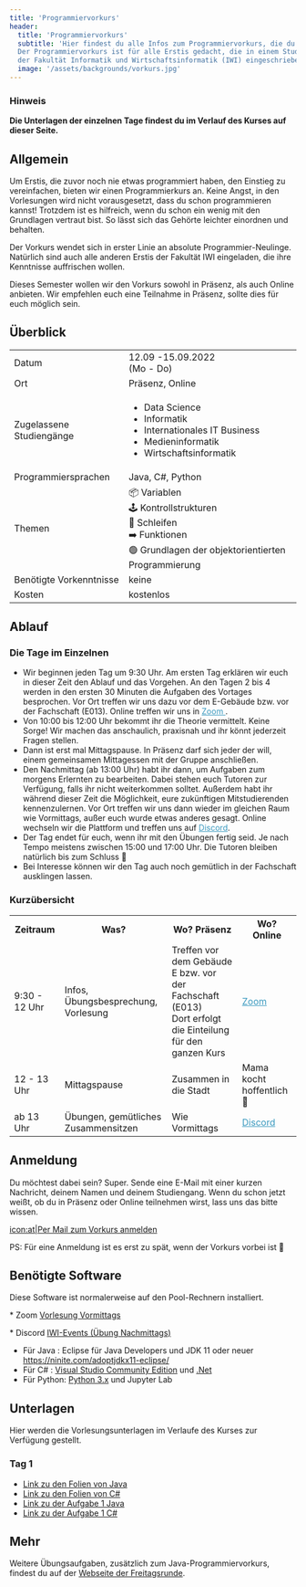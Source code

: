 ```yaml
---
title: 'Programmiervorkurs'
header:
  title: 'Programmiervorkurs'
  subtitle: 'Hier findest du alle Infos zum Programmiervorkurs, die du brauchst.
  Der Programmiervorkurs ist für alle Erstis gedacht, die in einem Studiengang
  der Fakultät Informatik und Wirtschaftsinformatik (IWI) eingeschrieben sind.'
  image: '/assets/backgrounds/vorkurs.jpg'
---
```


### Hinweis

**Die Unterlagen der einzelnen Tage findest du im Verlauf des Kurses auf dieser Seite.**

## Allgemein

Um Erstis, die zuvor noch nie etwas programmiert haben, den Einstieg zu vereinfachen, bieten wir einen Programmierkurs an. Keine Angst, in den Vorlesungen wird nicht vorausgesetzt, dass du schon programmieren kannst! Trotzdem ist es hilfreich, wenn du schon ein wenig mit den Grundlagen vertraut bist. So lässt sich das Gehörte leichter einordnen und behalten.

Der Vorkurs wendet sich in erster Linie an absolute Programmier-Neulinge. Natürlich sind auch alle anderen Erstis der Fakultät IWI eingeladen, die ihre Kenntnisse auffrischen wollen.

Dieses Semester wollen wir den Vorkurs <span class="vorkurs_praesenz vorkurs_online">sowohl</span>
<span class="vorkurs_praesenz">in Präsenz</span><span class="vorkurs_praesenz vorkurs_online">, als auch </span>
<span class="vorkurs_online">Online</span> anbieten.
<span class="vorkurs_praesenz vorkurs_online">Wir empfehlen euch eine Teilnahme in Präsenz, sollte dies für euch möglich sein.</span>

## Überblick

<div class="table-responsive">
    <table class="table-vertical">
        <tr>
            <td>Datum</td>
            <td>12.09 -15.09.2022<br />(Mo - Do)</td>
        </tr>
        <tr>
            <td>Ort</td>
            <td><span class="vorkurs_praesenz">Präsenz</span><span class="vorkurs_praesenz vorkurs_online">, </span>
              <span class="vorkurs_online">Online</span></td>
        </tr>
        <tr>
            <td>Zugelassene Studiengänge</td>
            <td>
                <ul>
                    <span class="vorkurs_ws"><li>Data Science</li></span>
                    <li>Informatik</li>
                    <li>Internationales IT Business</li>
                    <li>Medieninformatik</li>
                    <li>Wirtschaftsinformatik</li>
                </ul>
            </td>
        </tr>
        <tr>
            <td>Programmiersprachen</td>
            <td>Java, C#<span class="vorkurs_ws">, Python</span></td>
        </tr>
        <tr>
            <td>Themen</td>
            <td>
                📦 Variablen</br>
                🕹️ Kontrollstrukturen</br>
                🔄 Schleifen</br>
                ➡️ Funktionen</br>
                🟢 Grundlagen der objektorientierten Programmierung
            </td>
        </tr>
        <tr>
            <td>Benötigte Vorkenntnisse</td>
            <td>keine</td>
        </tr>
        <tr>
            <td>Kosten</td>
            <td>kostenlos</td>
        </tr>
    </table>
</div>

## Ablauf

### Die Tage im Einzelnen

<!--
* Von 9:30 bis 12:00 Uhr treffen wir uns im [BBB-Raum]()(Link folgt).
* Am Nachmittag treffen wir uns in [Discord]()(Link folgt).
-->
* Wir beginnen jeden Tag um 9:30 Uhr. Am ersten Tag erklären wir euch in dieser Zeit den Ablauf und das Vorgehen.
An den Tagen 2 bis 4 werden in den ersten 30 Minuten die Aufgaben des Vortages besprochen.
<span class="vorkurs_praesenz">Vor Ort treffen wir uns dazu vor dem E-Gebäude bzw. vor der Fachschaft (E013). </span>
<span class="vorkurs_online">Online treffen wir uns in
<a href="https://h-ka-de.zoom.us/j/99053467102?pwd=eFhtbXRaOHUwME81SmxPeHZlSnZEUT09"
style="color: #3999bf; text-decoration: underline;">Zoom  </a>.</span>
* Von 10:00 bis 12:00 Uhr bekommt ihr die Theorie vermittelt. Keine Sorge!
Wir machen das anschaulich, praxisnah und ihr könnt jederzeit Fragen stellen.
* Dann ist erst mal Mittagspause. <span class="vorkurs_praesenz">In Präsenz darf sich jeder der will, einem
gemeinsamen Mittagessen mit der Gruppe anschließen.</span>
* Den Nachmittag (ab 13:00 Uhr) habt ihr dann, um Aufgaben zum morgens Erlernten zu bearbeiten.
  Dabei stehen euch Tutoren zur Verfügung, falls ihr nicht weiterkommen solltet.
  Außerdem habt ihr während dieser Zeit die Möglichkeit, eure zukünftigen Mitstudierenden kennenzulernen.
  <span class="vorkurs_praesenz">Vor Ort treffen wir uns dann wieder im gleichen Raum wie Vormittags,
  außer euch wurde etwas anderes gesagt.</span>
  <span class="vorkurs_online">Online wechseln wir die Plattform und treffen uns 
  auf <a href="https://discord.gg/NJKM4yFUmg" style="color: #3999bf; text-decoration: underline;">Discord</a>.</span>
* Der Tag endet für euch, wenn ihr mit den Übungen fertig seid. Je nach Tempo meistens zwischen 15:00 und 17:00 Uhr. 
  Die Tutoren bleiben natürlich bis zum Schluss 🙂
* Bei Interesse können wir den Tag auch noch gemütlich <span class="vorkurs_praesenz">in der Fachschaft </span>ausklingen lassen.

### Kurzübersicht

<div class="table-responsive">
    <table>
        <tr>
            <th>Zeitraum</th>
            <th>Was?</th>
            <th class="vorkurs_praesenz">Wo? Präsenz</th>
            <th class="vorkurs_online">Wo? Online</th>
        </tr>
        <tr>
            <td>9:30 - 12 Uhr</td>
            <td>Infos, Übungsbesprechung, Vorlesung</td>
            <td class="vorkurs_praesenz">Treffen vor dem Gebäude E bzw. vor der Fachschaft (E013)
            <br> Dort erfolgt die Einteilung für den ganzen Kurs</td>
            <td class="vorkurs_online"><a href="https://h-ka-de.zoom.us/j/99053467102?pwd=eFhtbXRaOHUwME81SmxPeHZlSnZEUT09"
            style="color: #3999bf; text-decoration: underline;">Zoom</a></td>
        </tr>
        <tr>
            <td>12 - 13 Uhr</td>
            <td>Mittagspause</td>
            <td class="vorkurs_praesenz">Zusammen in die Stadt</td>
            <td class="vorkurs_online">Mama kocht hoffentlich 🙂</td>
        </tr>  
        <tr>
            <td>ab 13 Uhr</td>
            <td>Übungen, gemütliches Zusammensitzen</td>
            <td class="vorkurs_praesenz">Wie Vormittags</td>
            <td class="vorkurs_online"><a href="https://discord.gg/NJKM4yFUmg"
            style="color: #3999bf; text-decoration: underline;">Discord</a></td>
        </tr>
    </table>
</div>


## Anmeldung

Du möchtest dabei sein? Super. Sende eine E-Mail mit einer kurzen Nachricht, deinem Namen und deinem Studiengang. <span class="vorkurs_praesenz vorkurs_online">Wenn du schon jetzt weißt, ob du in Präsenz oder Online teilnehmen wirst, lass uns das bitte wissen.</span>

[icon:at|Per Mail zum Vorkurs anmelden](/scripts/email.php?address=vorkurs)

PS: Für eine Anmeldung ist es erst zu spät, wenn der Vorkurs vorbei ist 🙂

## Benötigte Software
<span class="vorkurs_präsenz">Diese Software ist normalerweise auf den Pool-Rechnern installiert.</span>

<span class="vorkurs_online">* Zoom [Vorlesung Vormittags](https://h-ka-de.zoom.us/j/99053467102?pwd=eFhtbXRaOHUwME81SmxPeHZlSnZEUT09)</span>

<span class="vorkurs_online">* Discord [IWI-Events (Übung Nachmittags)](https://discord.gg/NJKM4yFUmg)</span>

* Für Java : Eclipse für Java Developers und JDK 11 oder neuer https://ninite.com/adoptjdkx11-eclipse/
* Für C# : [Visual Studio Community Edition](https://code.visualstudio.com/download)
  und [.Net](https://dotnet.microsoft.com/download)
* Für Python: [Python 3.x](https://www.python.org/downloads/) und Jupyter Lab

## Unterlagen
<!--
[Link zu allen Unterlagen](https://drive.google.com/drive/folders/1jatXAqQvVnvqhHfg9rfg-anj4bcZ0oyj?usp=sharing)
-->

Hier werden die Vorlesungsunterlagen im Verlaufe des Kurses zur Verfügung gestellt.

### Tag 1

<!--
Alte Folien
* [Link zu den Folien von Java](https://drive.google.com/file/d/1Qc9ys43Nam31q9GQcqPhy0nqgNNR6V5e/view?usp=sharing)
-->

* [Link zu den Folien von Java](https://drive.google.com/file/d/1BtSg20URrdgPYMD_l0EDzdkz2hm94yHC/view?usp=sharing)
* [Link zu den Folien von C#](https://drive.google.com/file/d/1e1qA9-OtryB8F6HZtUQUS51bDtpFiurb/view?usp=sharing)
* [Link zu der Aufgabe 1 Java](https://drive.google.com/file/d/1VDOpuAgcddW3C99UOqwo4iCRLdnd1_nf/view?usp=sharing)
* [Link zu der Aufgabe 1 C#](https://drive.google.com/file/d/1HD5nPuTecgXe2kPk6Q_paRPEdSmSxkOP/view?usp=sharing)

<!--
* [Link zur Lösung der Aufgabe 1 von Java](https://drive.google.com/file/d/1naN76Y3ZbohnVMc4h3MZDZJV-JoaG2ZL/view?usp=sharing)
* [Link zur Lösung der Aufgabe 1 von C#](https://drive.google.com/file/d/1080rIuD_Vv5Yg2x4NUh5qa2b0BHBem5-/view?usp=sharing)

### Tag 2

* [Link zu den Folien von Java](https://drive.google.com/file/d/1mN9SfudkwQzD2JqN2wOSIEKiEk_lX6by/view?usp=sharing)
* [Link zu den Folien von C#](https://drive.google.com/file/d/1648C5L5uV2cpGi9xaqp1tH6oUb1ycxj2/view?usp=sharing)
* [Link zu der Aufgabe 2 Java](https://drive.google.com/file/d/1UJr-AS2uwa0CfPxUcDchNOKWAru2miJC/view?usp=sharing)
* [Link zu der Aufgabe 2 C#](https://drive.google.com/file/d/1xabMZfimLFz0rNU17mS3DGhoILEGhJAM/view?usp=sharing)
* [Link zur Lösung der Aufgabe 2 von Java](https://drive.google.com/file/d/1T-SdrAtI86oo-nWbVL59pPV1X-skfPtE/view?usp=sharing)
* [Link zur Lösung der Aufgabe 2 von C#](https://drive.google.com/file/d/1lOTrtZ_41NpRS-1iKsbyx9-fofxa8i-n/view?usp=sharing)

### Tag 3

* [Link zu den Folien von Java]( https://drive.google.com/file/d/1xj6QXFubh1X5tHMf4eguMH72TgcAeSsS/view?usp=sharing)
* [Link zu den Folien von C#](https://drive.google.com/file/d/1awsQUXVOXdpSU6U8sDkOi5mcacBI9LIo/view?usp=sharing)
* [Link zu der Aufgabe 3 Java](https://drive.google.com/file/d/1103EO6f624KY42J2lQHXjx3uCaYSNn1v/view?usp=sharing)
* [Link zu der Aufgabe 3 C#](https://drive.google.com/file/d/1OP9_ZYxYcFXpRvnPOeZe7RNPWJ1wHwQP/view?usp=sharing)
* [Link zur Lösung der Aufgabe 3 von Java](https://drive.google.com/file/d/10yoJ4NSHiiTFZqdWqtJljlQrFnRgIVbB/view?usp=sharing)
* [Link zur Lösung der Aufgabe 3 von C#](https://drive.google.com/file/d/1epXc4Gi0lOBshjZEmj5U3RDxMva8zn3M/view?usp=sharing)

### Tag 4

* [Link zu den Folien von Java](https://drive.google.com/file/d/1ZefYhLt2nwhQZepY4TIjnpMvs7ENSM9m/view?usp=sharing)
* [Link zu den Folien von C#](https://drive.google.com/file/d/1AcyLg_Natdy_QVASFjtAagCtf0wqJEG7/view?usp=sharing)
* [Link zum Bahnautomat von Java](https://drive.google.com/file/d/1kjTwkkv7NK3t7GXX2LRZL2BrCFcEz1H6/view?usp=sharing)
* [Link zu der Aufgabe 4 von C#](https://drive.google.com/file/d/1Sbhb5PDkjbuj-u7Kv7GXQM8lKsjeXdMk/view?usp=sharing)
* [Link zur Lösung der Aufgabe 4 von Java](https://drive.google.com/file/d/1EnIYj9hQDF7vzHbV6Lj2XtGbqx9WWtJr/view?usp=sharing)
* [Link zur Lösung der Aufgabe 4 von C#](https://drive.google.com/file/d/1E3QeaQ198ohrsJPHLUFCh7ZE4wSR8YIK/view?usp=sharing)
* [Link zur Umfrage](https://forms.gle/ZN2H8sDFGdkXHE5K8) -->

## Mehr

Weitere Übungsaufgaben, zusätzlich zum Java-Programmiervorkurs, findest du auf der
[Webseite der Freitagsrunde](https://wiki.freitagsrunde.org/Javakurs/%C3%9Cbungsaufgaben).
